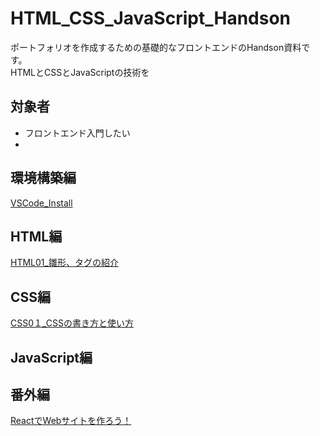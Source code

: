 # HTML_CSS_JavaScript_Handson
ポートフォリオを作成するための基礎的なフロントエンドのHandson資料です。  
HTMLとCSSとJavaScriptの技術を

## 対象者
- フロントエンド入門したい
- 

## 環境構築編
[VSCode_Install](https://github.com/CIST-LT-CLUB/HTML_CSS_JavaScript_Handson/blob/master/VSCode.md)  


## HTML編
 [HTML01_雛形、タグの紹介](https://github.com/CIST-LT-CLUB/HTML_CSS_JavaScript_Handson/blob/master/HTML/html1.md)  
 []()  


## CSS編
[CSS0１_CSSの書き方と使い方](https://github.com/CIST-LT-CLUB/HTML_CSS_JavaScript_Handson/blob/master/CSS/css1.md)  



## JavaScript編
[]()  



## 番外編
[ReactでWebサイトを作ろう！](a)  



